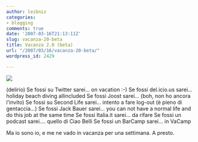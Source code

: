 ```yaml
---
author: leibniz
categories:
- blogging
comments: true
date: '2007-03-16T21:13:11Z'
slug: vacanza-20-beta
title: Vacanza 2.0 (beta)
url: "/2007/03/16/vacanza-20-beta/"
wordpress_id: 2429

---
```

![](http://www.leibniz-blogs.it/gallery/tanning.png)

(delirio)
Se fossi su Twitter sarei... on vacation :-)
Se fossi del.icio.us sarei... holiday beach diving allincluded
Se fossi Joost sarei... (boh, non ho ancora l'invito)
Se fossi su Second Life sarei... intento a fare log-out (è pieno di gentaccia...)
Se fossi Jack Bauer sarei... you can not have a normal life and do this job at the same time
Se fossi Italia.it sarei... da rifare
Se fossi un podcast sarei.... quello di Ciao Belli
Se fossi un BarCamp sarei... in VaCamp

Ma io sono io, e me ne vado in vacanza per una settimana. A presto.

